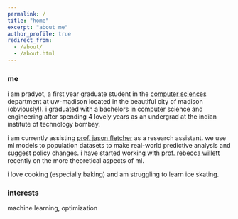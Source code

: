 ```yaml
---
permalink: /
title: "home"
excerpt: "about me"
author_profile: true
redirect_from: 
  - /about/
  - /about.html
---
```


### me
i am pradyot, a first year graduate student in the [computer sciences](http://cs.wisc.edu) department at uw-madison located in the beautiful city of madison (obviously!). i graduated with a bachelors in computer science and engineering after spending 4 lovely years as an undergrad at the indian institute of technology bombay.

i am currently assisting [prof. jason fletcher](https://ssc.wisc.edu/~jfletcher/Website/www/ "jason fletcher") as a research assistant. we use ml models to population datasets to make real-world predictive analysis and suggest policy changes. i have started working with [prof. rebecca willett](https://willett.ece.wisc.edu "rebecca willett") recently on the more theoretical aspects of ml.

i love cooking (especially baking) and am struggling to learn ice skating.

### interests
machine learning, optimization

